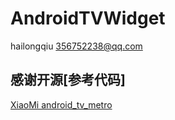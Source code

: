 # AndroidTVWidget

 hailongqiu 356752238@qq.com

## 感谢开源[参考代码]
<p>
<a href="https://github.com/XiaoMi/android_tv_metrohttps://github.com/XiaoMi/android_tv_metro">XiaoMi android_tv_metro </a>
</p>
